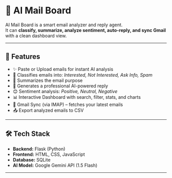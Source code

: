 # 📧 AI Mail Board

AI Mail Board is a smart email analyzer and reply agent.  
It can **classify, summarize, analyze sentiment, auto-reply, and sync Gmail** with a clean dashboard view.

---

## 🚀 Features
- ✨ Paste or Upload emails for instant AI analysis  
- 🎯 Classifies emails into: *Interested, Not Interested, Ask Info, Spam*  
- 📝 Summarizes the email purpose  
- 🤖 Generates a professional AI-powered reply  
- 😊 Sentiment analysis: *Positive, Neutral, Negative*  
- 📊 Interactive Dashboard with search, filter, stats, and charts  
- 📩 Gmail Sync (via IMAP) – fetches your latest emails  
- 📤 Export analyzed emails to CSV  

---

## 🛠️ Tech Stack
- **Backend:** Flask (Python)  
- **Frontend:** HTML, CSS, JavaScript  
- **Database:** SQLite  
- **AI Model:** Google Gemini API (1.5 Flash)  

---

